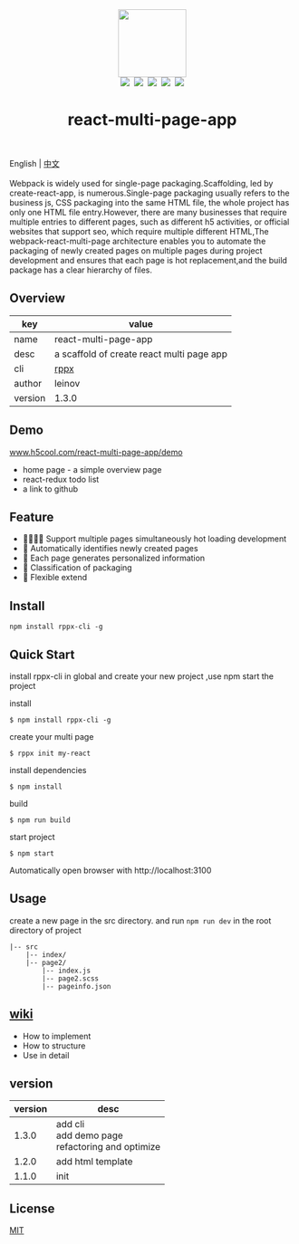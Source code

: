 <div align="center">
    <img width="120px" src="https://raw.githubusercontent.com/leinov/react-multi-page-app/master/react-multi.png" /><br>
    <div>
        <img src="https://img.shields.io/github/license/leinov/react-multi-page-app.svg" />&nbsp
        <img src="https://img.shields.io/github/forks/leinov/react-multi-page-app.svg" />&nbsp
        <img src="https://img.shields.io/github/stars/leinov/react-multi-page-app.svg">&nbsp
        <img src="https://img.shields.io/npm/dt/rppx-cli.svg" />&nbsp
        <img src="https://img.shields.io/npm/v/rppx-cli.svg?style=flat" />
    </div>
    <h1>react-multi-page-app</h1>
</div>
<br>

English | [中文](README-ZH.md)
<br><br>
Webpack is widely used for single-page packaging.Scaffolding, led by create-react-app, is numerous.Single-page packaging usually refers to the business js, CSS packaging into the same HTML file, the whole project has only one HTML file entry.However, there are many businesses that require multiple entries to different pages, such as different h5 activities, or official websites that support seo, which require multiple different HTML,The webpack-react-multi-page architecture enables you to automate the packaging of newly created pages on multiple pages during project development and ensures that each page is hot replacement,and the build package has a clear hierarchy of files.



## Overview

key | value
---|---
name | react-multi-page-app
desc | a scaffold of create react multi page app
cli | [rppx](https://github.com/leinov/rppx-cli)
author | leinov
version | 1.3.0


## Demo 
www.h5cool.com/react-multi-page-app/demo
* home page - a simple overview page
* react-redux todo list
* a link to github

## Feature
* 👩‍👩‍👧‍👧 Support multiple pages simultaneously hot loading development
* 📇 Automatically identifies newly created pages
* 📝 Each page generates personalized information
* 🚻 Classification of packaging
* 🔗 Flexible extend

## Install
```
npm install rppx-cli -g

```

## Quick Start
install rppx-cli in global and create your new project ,use npm start the project 

install 
```
$ npm install rppx-cli -g
```
create your multi page

```
$ rppx init my-react
```

install dependencies

```
$ npm install 
```
build

```
$ npm run build
```

start project
```
$ npm start
```

Automatically open browser with http://localhost:3100 

## Usage
create a new page in the src directory. and run ```npm run dev``` in the root directory of project
```
|-- src
    |-- index/
    |-- page2/
        |-- index.js
        |-- page2.scss
        |-- pageinfo.json
```

## [wiki](https://github.com/leinov/react-multi-page-app/issues/1)
* How to implement
* How to structure 
* Use in detail
## version

version | desc
---|---
1.3.0 | add cli<br> add demo page <br> refactoring and optimize 
1.2.0 | add html template 
1.1.0 | init 

## License
[MIT](https://opensource.org/licenses/MIT)